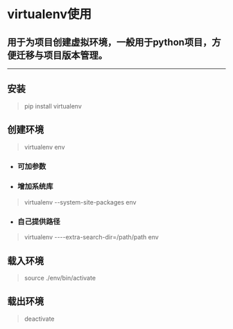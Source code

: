 # virtualenv使用
## 用于为项目创建虚拟环境，一般用于python项目，方便迁移与项目版本管理。
---

## 安装
> pip install virtualenv

## 创建环境
> virtualenv env

* ### 可加参数
* ### 增加系统库
> virtualenv --system-site-packages env

* ### 自己提供路径
> virtualenv ----extra-search-dir=/path/path env

## 载入环境
> source ./env/bin/activate

## 载出环境
> deactivate